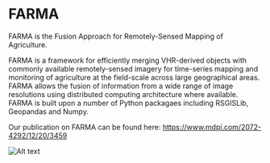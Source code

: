 # FARMA
FARMA is the Fusion Approach for Remotely-Sensed Mapping of Agriculture.

FARMA is a framework for efficiently merging VHR-derived objects with commonly available remotely-sensed imagery for time-series mapping and monitoring of agriculture at the field-scale across large geographical areas. FARMA allows the fusion of information from a wide range of image resolutions using distributed computing architecture where available. FARMA is built upon a number of Python packagaes including RSGISLib, Geopandas and Numpy.


Our publication on FARMA can be found here: https://www.mdpi.com/2072-4292/12/20/3459

![Alt text](https://github.com/nmt28/FARMA/blob/main/Logo_sml.png?raw=true "Title")
